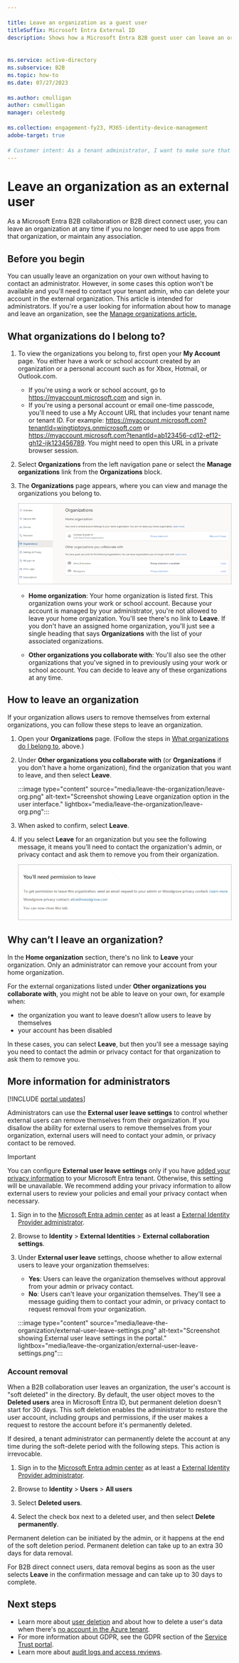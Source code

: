 ```yaml
---

title: Leave an organization as a guest user
titleSuffix: Microsoft Entra External ID
description: Shows how a Microsoft Entra B2B guest user can leave an organization by using the Access Panel.

 
ms.service: active-directory
ms.subservice: B2B
ms.topic: how-to
ms.date: 07/27/2023

ms.author: cmulligan 
author: csmulligan 
manager: celestedg

ms.collection: engagement-fy23, M365-identity-device-management
adobe-target: true

# Customer intent: As a tenant administrator, I want to make sure that guest users can leave the organization.
---
```


# Leave an organization as an external user

As a Microsoft Entra B2B collaboration or B2B direct connect user, you can leave an organization at any time if you no longer need to use apps from that organization, or maintain any association.

## Before you begin

You can usually leave an organization on your own without having to contact an administrator. However, in some cases this option won't be available and you'll need to contact your tenant admin, who can delete your account in the external organization. This article is intended for administrators. If you're a user looking for information about how to manage and leave an organization, see the [Manage organizations article.](https://support.microsoft.com/account-billing/manage-organizations-for-a-work-or-school-account-in-the-my-account-portal-a9b65a70-fec5-4a1a-8e00-09f99ebdea17)

## What organizations do I belong to?

1. To view the organizations you belong to, first open your **My Account** page. You either have a work or school account  created by an organization or a personal account such as for Xbox, Hotmail, or Outlook.com.  

   - If you're using a work or school account, go to https://myaccount.microsoft.com and sign in.
   - If you're using a personal account or email one-time passcode, you'll need to use a My Account URL that includes your tenant name or tenant ID.
   For example:
    https://myaccount.microsoft.com?tenantId=wingtiptoys.onmicrosoft.com
    or 
    https://myaccount.microsoft.com?tenantId=ab123456-cd12-ef12-gh12-ijk123456789. You might need to open this URL in a private browser session.

1. Select **Organizations** from the left navigation pane or select the **Manage organizations** link from the **Organizations** block.

1. The **Organizations** page appears, where you can view and manage the organizations you belong to.

   ![Screenshot showing the list of organizations you belong to.](media/leave-the-organization/organization-list.png)

   - **Home organization**: Your home organization is listed first. This organization owns your work or school account. Because your account is managed by your administrator, you're not allowed to leave your home organization. You'll see there's no link to **Leave**. If you don't have an assigned home organization, you'll just see a single heading that says **Organizations** with the list of your associated organizations.

   - **Other organizations you collaborate with**: You'll also see the other organizations that you've signed in to previously using your work or school account. You can decide to leave any of these organizations at any time.

## How to leave an organization

If your organization allows users to remove themselves from external organizations, you can follow these steps to leave an organization.

1. Open your **Organizations** page. (Follow the steps in [What organizations do I belong to](#what-organizations-do-i-belong-to), above.)

1. Under **Other organizations you collaborate with** (or **Organizations** if you don't have a home organization), find the organization that you want to leave, and then select **Leave**.

   :::image type="content" source="media/leave-the-organization/leave-org.png" alt-text="Screenshot showing Leave organization option in the user interface." lightbox="media/leave-the-organization/leave-org.png":::

1. When asked to confirm, select **Leave**.
1. If you select **Leave** for an organization but you see the following message, it means you’ll need to contact the organization's admin, or privacy contact and ask them to remove you from their organization.

   ![Screenshot showing the message when you need permission to leave an organization.](media/leave-the-organization/need-permission-leave.png)

## Why can’t I leave an organization?

In the **Home organization** section, there's no link to **Leave** your organization. Only an administrator can remove your account from your home organization.

For the external organizations listed under **Other organizations you collaborate with**, you might not be able to leave on your own, for example when:

- the organization you want to leave doesn’t allow users to leave by themselves
- your account has been disabled

In these cases, you can select **Leave**, but then you'll see a message saying you need to contact the admin or privacy contact for that organization to ask them to remove you.

## More information for administrators

[!INCLUDE [portal updates](~/includes/portal-update.md)]

Administrators can use the **External user leave settings** to control whether external users can remove themselves from their organization. If you disallow the ability for external users to remove themselves from your organization, external users will need to contact your admin, or privacy contact to be removed.

> [!IMPORTANT]
> You can configure **External user leave settings** only if you have [added your privacy information](~/fundamentals/properties-area.md) to your Microsoft Entra tenant. Otherwise, this setting will be unavailable. We recommend adding your privacy information to allow external users to review your policies and email your privacy contact when necessary.

1. Sign in to the [Microsoft Entra admin center](https://entra.microsoft.com) as at least a [External Identity Provider administrator](~/identity/role-based-access-control/permissions-reference.md#external-identity-provider-administrator).

1. Browse to **Identity** > **External Identities** > **External collaboration settings**.

1. Under **External user leave** settings, choose whether to allow external users to leave your organization themselves:

   - **Yes**: Users can leave the organization themselves without approval from your admin or privacy contact.
   - **No**: Users can't leave your organization themselves. They'll see a message guiding them to contact your admin, or privacy contact to request removal from your organization.

   :::image type="content" source="media/leave-the-organization/external-user-leave-settings.png" alt-text="Screenshot showing External user leave settings in the portal." lightbox="media/leave-the-organization/external-user-leave-settings.png":::

### Account removal

When a B2B collaboration user leaves an organization, the user's account is "soft deleted" in the directory. By default, the user object moves to the **Deleted users** area in Microsoft Entra ID, but permanent deletion doesn't start for 30 days. This soft deletion enables the administrator to restore the user account, including groups and permissions, if the user makes a request to restore the account before it's permanently deleted.

If desired, a tenant administrator can permanently delete the account at any time during the soft-delete period with the following steps. This action is irrevocable.

1. Sign in to the [Microsoft Entra admin center](https://entra.microsoft.com) as at least a [External Identity Provider administrator](~/identity/role-based-access-control/permissions-reference.md#external-identity-provider-administrator).

1. Browse to **Identity** > **Users** > **All users**

1. Select **Deleted users**.

1. Select the check box next to a deleted user, and then select **Delete permanently**.

Permanent deletion can be initiated by the admin, or it happens at the end of the soft deletion period. Permanent deletion can take up to an extra 30 days for data removal.

For B2B direct connect users, data removal begins as soon as the user selects **Leave** in the confirmation message and can take up to 30 days to complete.


## Next steps

- Learn more about [user deletion](/compliance/regulatory/gdpr-dsr-azure#step-5-delete) and about how to delete a user's data when there's [no account in the Azure tenant](/compliance/regulatory/gdpr-dsr-azure#delete-a-users-data-when-there-is-no-account-in-the-azure-tenant). 
- For more information about GDPR, see the GDPR section of the [Service Trust portal](https://servicetrust.microsoft.com/ViewPage/GDPRGetStarted).
- Learn more about [audit logs and access reviews](auditing-and-reporting.md).

